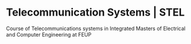 # Telecommunication Systems | STEL
Course of Telecommunications systems in Integrated Masters of Electrical and Computer Engineering at FEUP
